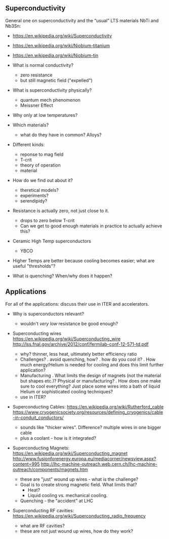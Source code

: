 Superconductivity
------------------------------------------------

General one on superconductivity and the “usual” LTS materials NbTi and Nb3Sn:
* https://en.wikipedia.org/wiki/Superconductivity
* https://en.wikipedia.org/wiki/Niobium-titanium
* https://en.wikipedia.org/wiki/Niobium-tin


* What is normal conductivity?
  - zero resistance
  - but still magnetic field ("expelled")
* What is superconductivity physically?
  - quantum mech phenomenon
  - Meissner Effect
* Why only at low temperatures?
* Which materials? 
  - what do they have in common? Alloys?
* Different kinds:
  - reponse to mag field
  - T-crit
  - theory of operation
  - material
* How do we find out about it?
  - theretical models?
  - experiments?
  - serendipidy?
* Resistance is actually zero, not just close to it.
  - drops to zero below T-crit
  - Can we get to good enough materials in practice to actually achieve this?
* Ceramic High Temp superconductors
  - YBCO
* Higher Temps are better because cooling becomes easier;
  what are useful "thresholds"?
* What is quenching? When/why does it happen?

Applications
---------------------------------------------------
For all of the applications: discuss their use in ITER and accelerators.

* Why is superconductors relevant?
  - wouldn't *very low* resistance be good enough?

* Superconducting wires
    https://en.wikipedia.org/wiki/Superconducting_wire
    http://lss.fnal.gov/archive/2012/conf/fermilab-conf-12-571-td.pdf
  - why? thinner, less heat, ultimately better efficiency ratio
  - Challenges?
    . avoid quenching, how?
    . how do you cool it?
    . How much energy/Helium is needed for cooling and does this limit further application?
  - Manufacturing
    . What limits the design of magnets (not the material but shapes etc.)? Physical or manufacturing?
    . How does one make sure to cool everything? Just place some wires into a bath of liquid Helium or sophisticated cooling techniques?
  - use in ITER?

* Superconducting Cables:
    https://en.wikipedia.org/wiki/Rutherford_cable
    https://www.cryogenicsociety.org/resources/defining_cryogenics/cable-in-conduit_conductors/
  - sounds like "thicker wires". Difference? 
    multiple wires in one bigger cable
  - plus a coolant - how is it integrated?


* Superconducting Magnets:
    https://en.wikipedia.org/wiki/Superconducting_magnet
    http://www.fusionforenergy.europa.eu/mediacorner/newsview.aspx?content=995
    http://lhc-machine-outreach.web.cern.ch/lhc-machine-outreach/components/magnets.htm
  - these are "just" wound up wires - what is the challenge?
  - Goal is to create strong magnetic field. What limits that?  
    - Heat?
    - Liquid cooling vs. mechanical cooling.
  - Quenching - the "accident" at LHC
    
* Superconducting RF cavities:
    https://en.wikipedia.org/wiki/Superconducting_radio_frequency
  - what are RF cavities?
  - these are not just wound up wires, how do they work?
 
